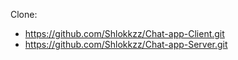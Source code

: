 Clone:
- https://github.com/Shlokkzz/Chat-app-Client.git 
- https://github.com/Shlokkzz/Chat-app-Server.git
